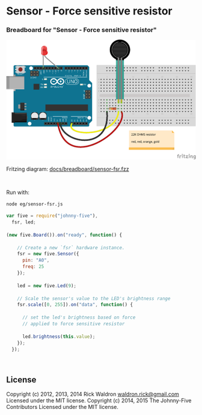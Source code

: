 <!--remove-start-->

# Sensor - Force sensitive resistor

<!--remove-end-->






### Breadboard for "Sensor - Force sensitive resistor"



![docs/breadboard/sensor-fsr.png](breadboard/sensor-fsr.png)<br>

Fritzing diagram: [docs/breadboard/sensor-fsr.fzz](breadboard/sensor-fsr.fzz)

&nbsp;




Run with:
```bash
node eg/sensor-fsr.js
```


```javascript
var five = require("johnny-five"),
  fsr, led;

(new five.Board()).on("ready", function() {

    // Create a new `fsr` hardware instance.
    fsr = new five.Sensor({
      pin: "A0",
      freq: 25
    });

    led = new five.Led(9);

    // Scale the sensor's value to the LED's brightness range
    fsr.scale([0, 255]).on("data", function() {

      // set the led's brightness based on force
      // applied to force sensitive resistor

      led.brightness(this.value);
    });
  });

```








&nbsp;

<!--remove-start-->

## License
Copyright (c) 2012, 2013, 2014 Rick Waldron <waldron.rick@gmail.com>
Licensed under the MIT license.
Copyright (c) 2014, 2015 The Johnny-Five Contributors
Licensed under the MIT license.

<!--remove-end-->
